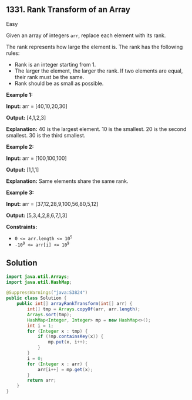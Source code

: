 ## 1331\. Rank Transform of an Array

Easy

Given an array of integers `arr`, replace each element with its rank.

The rank represents how large the element is. The rank has the following rules:

*   Rank is an integer starting from 1.
*   The larger the element, the larger the rank. If two elements are equal, their rank must be the same.
*   Rank should be as small as possible.

**Example 1:**

**Input:** arr = [40,10,20,30]

**Output:** [4,1,2,3]

**Explanation:** 40 is the largest element. 10 is the smallest. 20 is the second smallest. 30 is the third smallest.

**Example 2:**

**Input:** arr = [100,100,100]

**Output:** [1,1,1]

**Explanation:** Same elements share the same rank.

**Example 3:**

**Input:** arr = [37,12,28,9,100,56,80,5,12]

**Output:** [5,3,4,2,8,6,7,1,3]

**Constraints:**

*   <code>0 <= arr.length <= 10<sup>5</sup></code>
*   <code>-10<sup>9</sup> <= arr[i] <= 10<sup>9</sup></code>

## Solution

```java
import java.util.Arrays;
import java.util.HashMap;

@SuppressWarnings("java:S3824")
public class Solution {
    public int[] arrayRankTransform(int[] arr) {
        int[] tmp = Arrays.copyOf(arr, arr.length);
        Arrays.sort(tmp);
        HashMap<Integer, Integer> mp = new HashMap<>();
        int i = 1;
        for (Integer x : tmp) {
            if (!mp.containsKey(x)) {
                mp.put(x, i++);
            }
        }
        i = 0;
        for (Integer x : arr) {
            arr[i++] = mp.get(x);
        }
        return arr;
    }
}
```